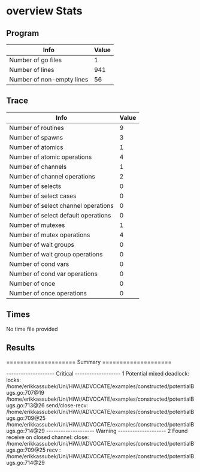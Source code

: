 # overview Stats

## Program
| Info | Value |
| - | - |
| Number of go files | 1 |
| Number of lines | 941 |
| Number of non-empty lines | 56 |


## Trace
| Info | Value |
| - | - |
| Number of routines | 9 |
| Number of spawns | 3 |
| Number of atomics | 1 |
| Number of atomic operations | 4 |
| Number of channels | 1 |
| Number of channel operations | 2 |
| Number of selects | 0 |
| Number of select cases | 0 |
| Number of select channel operations | 0 |
| Number of select default operations | 0 |
| Number of mutexes | 1 |
| Number of mutex operations | 4 |
| Number of wait groups | 0 |
| Number of wait group operations | 0 |
| Number of cond vars | 0 |
| Number of cond var operations | 0 |
| Number of once | 0| 
| Number of once operations | 0 |


## Times
No time file provided


## Results
==================== Summary ====================

-------------------- Critical -------------------
1 Potential mixed deadlock:
	locks: 
		/home/erikkassubek/Uni/HiWi/ADVOCATE/examples/constructed/potentialBugs.go:707@19
		/home/erikkassubek/Uni/HiWi/ADVOCATE/examples/constructed/potentialBugs.go:713@26
	send/close-recv: 
		/home/erikkassubek/Uni/HiWi/ADVOCATE/examples/constructed/potentialBugs.go:709@25
		/home/erikkassubek/Uni/HiWi/ADVOCATE/examples/constructed/potentialBugs.go:714@29
-------------------- Warning --------------------
2 Found receive on closed channel:
	close: /home/erikkassubek/Uni/HiWi/ADVOCATE/examples/constructed/potentialBugs.go:709@25
	recv : /home/erikkassubek/Uni/HiWi/ADVOCATE/examples/constructed/potentialBugs.go:714@29
